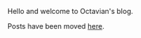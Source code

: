 Hello and welcome to Octavian's blog. 

Posts have been moved [here](https://coandrei.github.io/geo/).